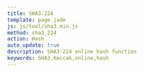 ```yaml
---
title: SHA3-224
template: page.jade
js: js/tool/sha3.min.js
method: sha3_224
action: Hash
auto_update: true
description: SHA3-224 online hash function
keywords: SHA3,Keccak,online,hash
---
```


